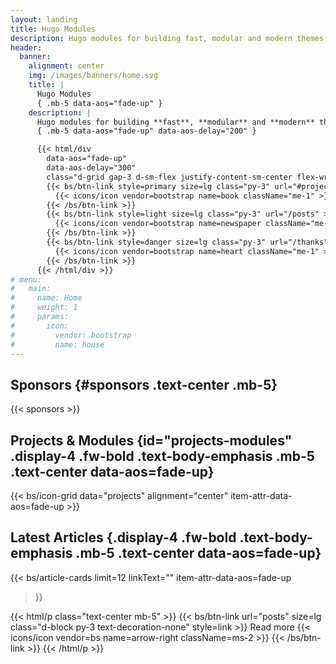 ```yaml
---
layout: landing
title: Hugo Modules
description: Hugo modules for building fast, modular and modern themes and static websites.
header:
  banner:
    alignment: center
    img: /images/banners/home.svg
    title: |
      Hugo Modules
      { .mb-5 data-aos="fade-up" }
    description: |
      Hugo modules for building **fast**, **modular** and **modern** themes and static websites.
      { .mb-5 data-aos="fade-up" data-aos-delay="200" }

      {{< html/div
        data-aos="fade-up"
        data-aos-delay="300"
        class="d-grid gap-3 d-sm-flex justify-content-sm-center flex-wrap" >}}
        {{< bs/btn-link style=primary size=lg class="py-3" url="#projects-modules" >}}
          {{< icons/icon vendor=bootstrap name=book className="me-1" >}} Projects & Modules
        {{< /bs/btn-link >}}
        {{< bs/btn-link style=light size=lg class="py-3" url="/posts" >}}
          {{< icons/icon vendor=bootstrap name=newspaper className="me-1" >}} Blog
        {{< /bs/btn-link >}}
        {{< bs/btn-link style=danger size=lg class="py-3" url="/thanks" >}}
          {{< icons/icon vendor=bootstrap name=heart className="me-1" >}} Thanks
        {{< /bs/btn-link >}}
      {{< /html/div >}}
# menu:
#   main:
#     name: Home
#     weight: 1
#     params:
#       icon:
#         vendor: bootstrap
#         name: house
---
```


## Sponsors {#sponsors .text-center .mb-5}

{{< sponsors >}}

## Projects & Modules {id="projects-modules" .display-4 .fw-bold .text-body-emphasis .mb-5 .text-center data-aos=fade-up}

{{< bs/icon-grid data="projects" alignment="center" item-attr-data-aos=fade-up >}}

## Latest Articles {.display-4 .fw-bold .text-body-emphasis .mb-5 .text-center data-aos=fade-up}

{{< bs/article-cards
  limit=12
  linkText=""
  item-attr-data-aos=fade-up
>}}

{{< html/p class="text-center mb-5" >}}
  {{< bs/btn-link url="posts" size=lg class="d-block py-3 text-decoration-none" style=link >}}
    Read more {{< icons/icon vendor=bs name=arrow-right className=ms-2 >}}
  {{< /bs/btn-link >}}
{{< /html/p >}}
